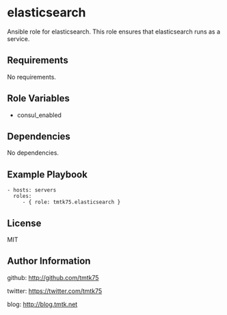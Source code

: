 elasticsearch
=============
Ansible role for elasticsearch.
This role ensures that elasticsearch runs as a service.

Requirements
------------
No requirements.

Role Variables
--------------
- consul\_enabled

Dependencies
------------
No dependencies.

Example Playbook
----------------

    - hosts: servers
      roles:
         - { role: tmtk75.elasticsearch }

License
-------
MIT

Author Information
------------------
github: http://github.com/tmtk75

twitter: https://twitter.com/tmtk75

blog: http://blog.tmtk.net

